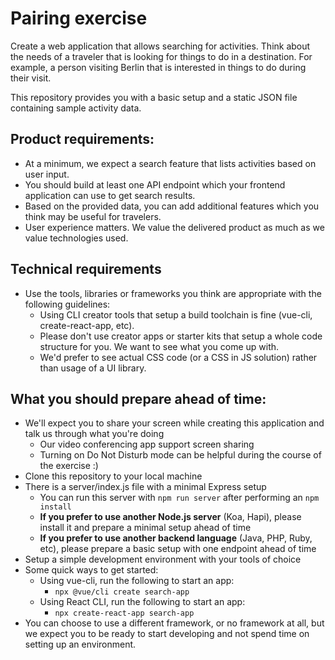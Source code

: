 # Pairing exercise

Create a web application that allows searching for activities. Think about the needs of a traveler that is looking for things to do in a destination. For example, a person visiting Berlin that is interested in things to do during their visit.

This repository provides you with a basic setup and a static JSON file containing sample activity data.

## Product requirements:

- At a minimum, we expect a search feature that lists activities based on user input.
- You should build at least one API endpoint which your frontend application can use to get search results.
- Based on the provided data, you can add additional features which you think may be useful for travelers.
- User experience matters. We value the delivered product as much as we value technologies used.

## Technical requirements

- Use the tools, libraries or frameworks you think are appropriate with the following guidelines:
  - Using CLI creator tools that setup a build toolchain is fine (vue-cli, create-react-app, etc).
  - Please don't use creator apps or starter kits that setup a whole code structure for you. We want to see what you come up with.
  - We'd prefer to see actual CSS code (or a CSS in JS solution) rather than usage of a UI library.

## What you should prepare ahead of time:

- We'll expect you to share your screen while creating this application and talk us through what you're doing
  - Our video conferencing app support screen sharing
  - Turning on Do Not Disturb mode can be helpful during the course of the exercise :)
- Clone this repository to your local machine
- There is a server/index.js file with a minimal Express setup
  - You can run this server with `npm run server` after performing an `npm install`
  - **If you prefer to use another Node.js server** (Koa, Hapi), please install it and prepare a minimal setup ahead of time
  - **If you prefer to use another backend language** (Java, PHP, Ruby, etc), please prepare a basic setup with one endpoint ahead of time
- Setup a simple development environment with your tools of choice
- Some quick ways to get started:
  - Using vue-cli, run the following to start an app:
    - `npx @vue/cli create search-app`
  - Using React CLI, run the following to start an app:
    - `npx create-react-app search-app`
- You can choose to use a different framework, or no framework at all, but we expect you to be ready to start developing and not spend time on setting up an environment.